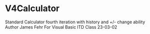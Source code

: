 # V4Calculator
Standard Calculator fourth iteration with history and +/- change ability
Author James Fehr
For Visual Basic ITD Class
23-03-02
